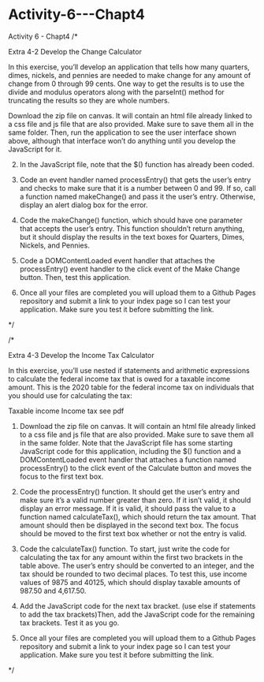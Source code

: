 # Activity-6---Chapt4
Activity 6 - Chapt4
/* 

Extra 4-2 Develop the Change Calculator

In this exercise, you’ll develop an application that tells how many quarters, dimes,
nickels, and pennies are needed to make change for any amount of change from 0 through
99 cents. One way to get the results is to use the divide and modulus operators along with
the parseInt() method for truncating the results so they are whole numbers.

Download the zip file on canvas. It will contain an html file already linked to a css
file and js file that are also provided. Make sure to save them all in the same folder.
Then, run the application to see the user interface shown above, although that
interface won’t do anything until you develop the JavaScript for it.

2. In the JavaScript file, note that the $() function has already been coded.

3. Code an event handler named processEntry() that gets the user’s entry and checks to
make sure that it is a number between 0 and 99. If so, call a function named
makeChange() and pass it the user’s entry. Otherwise, display an alert dialog box for the
error.

4. Code the makeChange() function, which should have one parameter that accepts the
user’s entry. This function shouldn’t return anything, but it should display the results in
the text boxes for Quarters, Dimes, Nickels, and Pennies.

5. Code a DOMContentLoaded event handler that attaches the processEntry() event
handler to the click event of the Make Change button. Then, test this application.

6. Once all your files are completed you will upload them to a Github Pages repository and
submit a link to your index page so I can test your application. Make sure you test it before
submitting the link.




*/

/* 

Extra 4-3 Develop the Income Tax Calculator

In this exercise, you’ll use nested if statements and arithmetic expressions to calculate the
federal income tax that is owed for a taxable income amount.
This is the 2020 table for the federal income tax on individuals that you should use for
calculating the tax:

Taxable income Income tax
see pdf 

1. Download the zip file on canvas. It will contain an html file already linked to a css
file and js file that are also provided. Make sure to save them all in the same folder.
Note that the JavaScript file has some starting JavaScript code for this application,
including the $() function and a DOMContentLoaded event handler that attaches a
function named processEntry() to the click event of the Calculate button and moves
the focus to the first text box.

3. Code the processEntry() function. It should get the user’s entry and make sure it’s a
valid number greater than zero. If it isn’t valid, it should display an error message. If it is
valid, it should pass the value to a function named calculateTax(), which should return
the tax amount. That amount should then be displayed in the second text box. The focus
should be moved to the first text box whether or not the entry is valid.

5. Code the calculateTax() function. To start, just write the code for calculating the tax for
any amount within the first two brackets in the table above. The user’s entry should be
converted to an integer, and the tax should be rounded to two decimal places. To test
this, use income values of 9875 and 40125, which should display taxable amounts of
987.50 and 4,617.50.
   
7. Add the JavaScript code for the next tax bracket. (use else if statements to add the tax
brackets)Then, add the JavaScript code for the remaining tax brackets. Test it as you go.


9. Once all your files are completed you will upload them to a Github Pages repository and
submit a link to your index page so I can test your application. Make sure you test it before
submitting the link.





*/
